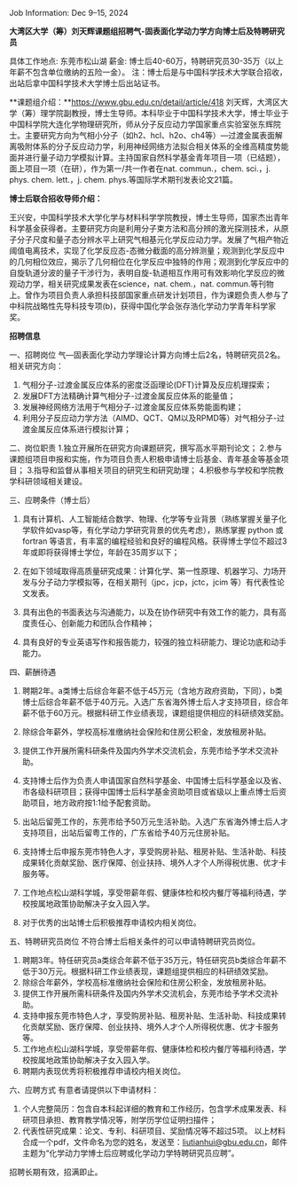 Job Information: Dec 9–15, 2024

**大湾区大学（筹）刘天辉课题组招聘气-固表面化学动力学方向博士后及特聘研究员** 

具体工作地点:  东莞市松山湖
薪金: 博士后40-60万，特聘研究员30-35万（以上年薪不包含单位缴纳的五险一金）。
注：博士后是与中国科学技术大学联合招收，出站后拿中国科学技术大学博士后出站证书。

**课题组介绍：**https://www.gbu.edu.cn/detail/article/418
刘天辉，大湾区大学（筹）理学院副教授，博士生导师。本科毕业于中国科学技术大学，博士毕业于中国科学院大连化学物理研究所，师从分子反应动力学国家重点实验室张东辉院士。主要研究方向为气相小分子（如h2、hcl、h2o、ch4等）—过渡金属表面解离吸附体系的分子反应动力学，利用神经网络方法拟合相关体系的全维高精度势能面并进行量子动力学模拟计算。主持国家自然科学基金青年项目一项（已结题），面上项目一项（在研），作为第一/共一作者在nat. commun.，chem. sci.，j. phys. chem. lett.，j. chem. phys.等国际学术期刊发表论文21篇。

**博士后联合招收导师介绍：**

王兴安，中国科学技术大学化学与材料科学学院教授，博士生导师，国家杰出青年科学基金获得者。主要研究方向是利用分子束方法和高分辨的激光探测技术，从原子分子尺度和量子态分辨水平上研究气相基元化学反应动力学。发展了气相产物近阈值电离技术，实现了化学反应态-态微分截面的高分辨测量；观测到化学反应中的几何相位效应，揭示了几何相位在化学反应中独特的作用；观测到化学反应中的自旋轨道分波的量子干涉行为，表明自旋-轨道相互作用可有效影响化学反应的微观动力学，相关研究成果发表在science，nat. chem.，nat. commun.等刊物上。曾作为项目负责人承担科技部国家重点研发计划项目，作为课题负责人参与了中科院战略性先导科技专项(b)，获得中国化学会张存浩化学动力学青年科学家奖。

**招聘信息**

一、招聘岗位
气—固表面化学动力学理论计算方向博士后2名，特聘研究员2名。
相关研究方向：

1.	气相分子-过渡金属反应体系的密度泛函理论(DFT)计算及反应机理探索；
2.	发展DFT方法精确计算气相分子-过渡金属反应体系的能量值；
3. 发展神经网络方法用于气相分子-过渡金属反应体系势能面构建；
4. 利用分子反应动力学方法（AIMD、QCT、QM以及RPMD等）对气相分子-过渡金属反应体系进行模拟计算；

二、岗位职责
1.独立开展所在研究方向课题研究，撰写高水平期刊论文；
2.参与课题组项目申报和实施，作为项目负责人积极申请博士后基金、青年基金等基金项目；
3.指导和监督从事相关项目的研究生和研究助理；
4.积极参与学校和学院教学科研领域相关建设。

三、应聘条件（博士后）

1. 具有计算机、人工智能结合数学、物理、化学等专业背景（熟练掌握关量子化学软件如vasp等，有化学动力学研究背景的优先考虑），熟练掌握 python 或 fortran 等语言，有丰富的编程经验和良好的编程风格。获得博士学位不超过3年或即将获得博士学位，年龄在35周岁以下；

2. 在如下领域取得高质量研究成果：计算化学、第一性原理、机器学习、力场开发与分子动力学模拟等，在相关期刊（jpc，jcp，jctc，jcim 等）有代表性论文发表。

3. 具有出色的书面表达与沟通能力，以及在协作研究中有效工作的能力，具有高度责任心、创新能力和团队合作精神；
4. 具有良好的专业英语写作和报告能力，较强的独立科研能力、理论功底和动手能力。

四、薪酬待遇

1. 聘期2年。a类博士后综合年薪不低于45万元（含地方政府资助，下同），b类博士后综合年薪不低于40万元。入选广东省海外博士后人才支持项目，综合年薪不低于60万元。根据科研工作业绩表现，课题组提供相应的科研绩效奖励。
2. 除综合年薪外，学校高标准缴纳社会保险和住房公积金，发放租房补贴。
3. 提供工作开展所需科研条件及国内外学术交流机会，东莞市给予学术交流补助。
4. 支持博士后作为负责人申请国家自然科学基金、中国博士后科学基金以及省、市各级科研项目；获得中国博士后科学基金资助项目或省级以上重点博士后资助项目，地方政府按1∶1给予配套资助。
5. 出站后留莞工作的，东莞市给予50万元生活补助。入选广东省海外博士后人才支持项目，出站后留粤工作的，广东省给予40万元住房补贴。

6. 支持博士后申报东莞市特色人才，享受购房补贴、租房补贴、生活补助、科技成果转化贡献奖励、医疗保障、创业扶持、境外人才个人所得税优惠、优才卡服务等。

7. 工作地点松山湖科学城，享受带薪年假、健康体检和校内餐厅等福利待遇，学校按属地政策协助解决子女入园入学。
8. 对于优秀的出站博士后积极推荐申请校内相关岗位。

五、特聘研究员岗位
不符合博士后相关条件的可以申请特聘研究员岗位。

1. 聘期3年。特任研究员a类综合年薪不低于35万元，特任研究员b类综合年薪不低于30万元。根据科研工作业绩表现，课题组提供相应的科研绩效奖励。
2. 除综合年薪外，学校高标准缴纳社会保险和住房公积金，发放租房补贴。
3. 提供工作开展所需科研条件及国内外学术交流机会，东莞市给予学术交流补助。
4. 支持申报东莞市特色人才，享受购房补贴、租房补贴、生活补助、科技成果转化贡献奖励、医疗保障、创业扶持、境外人才个人所得税优惠、优才卡服务等。
5. 工作地点松山湖科学城，享受带薪年假、健康体检和校内餐厅等福利待遇，学校按属地政策协助解决子女入园入学。
6. 聘期内表现优秀将积极推荐申请校内相关岗位。

六、应聘方式
有意者请提供以下申请材料：

1. 个人完整简历：包含自本科起详细的教育和工作经历，包含学术成果发表、科研项目承担、教育教学情况等，附学历学位证明扫描件；
2. 代表性研究成果：论文、专利、科研项目、奖励情况等不超过5项。
   以上材料合成一个pdf，文件命名为您的姓名，发送至：liutianhui@gbu.edu.cn，邮件主题为“化学动力学博士后应聘或化学动力学特聘研究员应聘”。

招聘长期有效，招满即止。